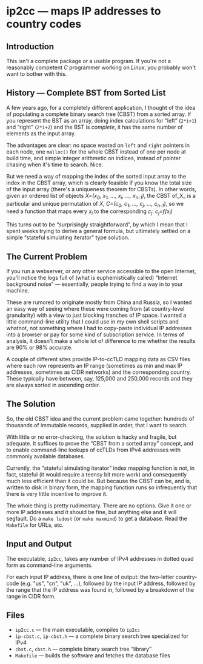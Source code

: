 ip2cc — maps IP addresses to country codes
==========================================

Introduction
------------

This isn't a complete package or a usable program. If you're not a
reasonably competent _C_ programmer working on _Linux_, you probably
won't want to bother with this.



History — Complete BST from Sorted List
----------------------------------------

A few years ago, for a completely different application, I thought of
the idea of populating a complete binary search tree (CBST) from a
sorted array. If you represent the BST as an array, doing index
calculations for “left” (`2*i+1`) and “right” (`2*i+2`) and the BST is
_complete_, it has the same number of elements as the input array.

The advantages are clear: no space wasted on `left` and `right`
pointers in each node, one `malloc()` for the whole CBST instead of
one per node at build time, and simple integer arithmetic on indices,
instead of pointer chasing when it's time to search. Nice.

But we need a way of mapping the index of the sorted input array to
the index in the CBST array, which is clearly feasible if you know the
total size of the input array (there's a uniqueness theorem for
CBSTs). In other words, given an ordered list of objects
_X=(x<sub>0</sub>, x<sub>1</sub>, ..., x<sub>i</sub>, ...,
x<sub>n-1</sub>)_, the CBST of_X_ is a particular and unique
permutation of _X_, _C=(c<sub>0</sub>, c<sub>1</sub>, ...,
c<sub>j</sub>, ..., c<sub>n-1</sub>)_, so we need a function that maps
every _x<sub>i</sub>_ to the corresponding _c<sub>j</sub>_:
_c<sub>j</sub>=f(x<sub>i</sub>)_

This turns out to be “surprisingly straightforward”, by which I mean
that I spent weeks trying to derive a general formula, but ultimately
settled on a simple “stateful simulating iterator” type solution.


The Current Problem
-------------------

If you run a webserver, or any other service accessible to the open
Internet, you'll notice the logs full of (what is euphemistically
called) “Internet background noise” — essentially, people trying to
find a way in to your machine.

These are rumored to originate mostly from China and Russia, so I
wanted an easy way of seeing where these were coming from (at
country-level granularity) with a view to just blocking tranches of IP
space. I wanted a little command-line utility that I could use in my
own shell scripts and whatnot, not something where I had to copy-paste
individual IP addresses into a browser or pay for some kind of
subscription service. In terms of analysis, it doesn't make a whole
lot of difference to me whether the results are 90% or 98% accurate.

A couple of different sites provide IP-to-ccTLD mapping data as CSV
files where each row represents an IP range (sometimes as min and max
IP addresses, sometimes as CIDR networks) and the corresponding
country. These typically have between, say, 125,000 and 250,000
records and they are always sorted in ascending order.


The Solution
------------

So, the old CBST idea and the current problem came together: hundreds
of thousands of immutable records, supplied in order, that I want to
search.

With little or no error-checking, the solution is hacky and fragile,
but adequate. It suffices to prove the “CBST from a sorted array”
concept, and to enable command-line lookups of ccTLDs from IPv4
addresses with commonly available databases.

Currently, the “stateful simulating iterator” index mapping function
is not, in fact, stateful (it would require a teensy bit more work)
and consequently much less efficient than it could be. But because the
CBST can be, and is, written to disk in binary form, the mapping
function runs so infrequently that there is very little incentive to
improve it.

The whole thing is pretty rudimentary. There are no options. Give it
one or more IP addresses and it should be fine, but anything else and
it will segfault. Do a `make ludost` (or `make maxmind`) to get a
database. Read the `Makefile` for URLs, etc.


Input and Output
----------------

The executable, `ip2cc`, takes any number of IPv4 addresses in dotted
quad form as command-line arguments.

For each input IP address, there is one line of output: the two-letter
country-code (e.g. "us", "cn", "uk", ...), followed by the input IP
address, followed by the range that the IP address was found in,
followed by a breakdown of the range in CIDR form.

Files
-----

  * `ip2cc.c` — the main executable, compiles to `ip2cc`
  * `ip-cbst.c`, `ip-cbst.h` — a complete binary search tree specialized for IPv4
  * `cbst.c`, `cbst.h` — complete binary search tree “library”
  * `Makefile` — builds the software and fetches the database files

